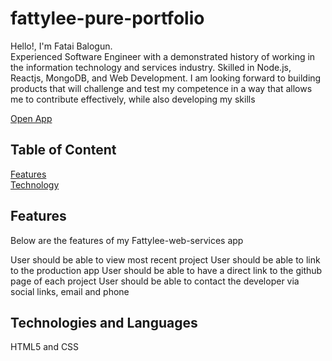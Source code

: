 # fattylee-pure-portfolio

Hello!, I'm Fatai Balogun.<br/>
Experienced Software Engineer with a demonstrated history of working in the information technology and services industry. Skilled in Node.js, Reactjs, MongoDB, and Web Development. I am looking forward to building products that will challenge and test my competence in a way that allows me to contribute effectively, while also developing my skills

[Open App](https://fatai-balogun-portfolio.netlify.app/)

## Table of Content

[Features](#features)<br>
[Technology](#technologies-and-languages)<br>

## Features

Below are the features of my Fattylee-web-services app

User should be able to view most recent project
User should be able to link to the production app
User should be able to have a direct link to the github page of each project
User should be able to contact the developer via social links, email and phone

## Technologies and Languages

HTML5 and CSS
